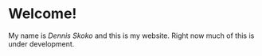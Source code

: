 # Welcome!

My name is *Dennis Skoko* and this is my website.
Right now much of this is under development.
